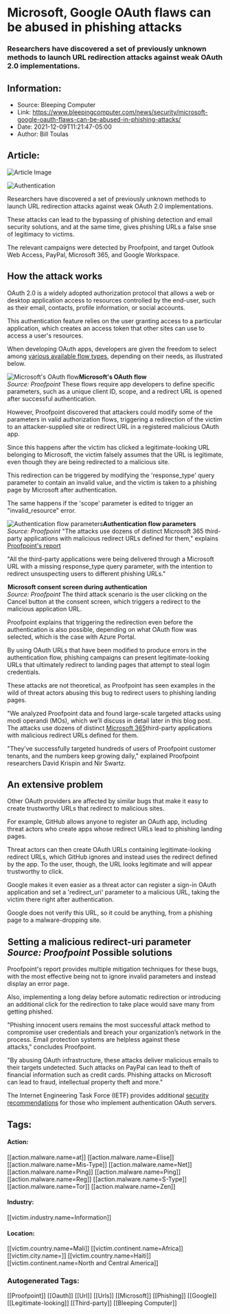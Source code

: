 # Microsoft, Google OAuth flaws can be abused in phishing attacks
### Researchers have discovered a set of previously unknown methods to launch URL redirection attacks against weak OAuth 2.0 implementations.

## Information:
+ Source: Bleeping Computer
+ Link: https://www.bleepingcomputer.com/news/security/microsoft-google-oauth-flaws-can-be-abused-in-phishing-attacks/
+ Date: 2021-12-09T11:21:47-05:00
+ Author: Bill Toulas


## Article:
![Article Image](https://www.bleepstatic.com/content/hl-images/2021/05/01/hacking.jpg)

![Authentication](https://www.bleepstatic.com/content/hl-images/2021/05/01/hacking.jpg)


Researchers have discovered a set of previously unknown methods to launch URL redirection attacks against weak OAuth 2.0 implementations.


These attacks can lead to the bypassing of phishing detection and email security solutions, and at the same time, gives phishing URLs a false snse of legitimacy to victims.


The relevant campaigns were detected by Proofpoint, and target Outlook Web Access, PayPal, Microsoft 365, and Google Workspace.


How the attack works
--------------------


OAuth 2.0 is a widely adopted authorization protocol that allows a web or desktop application access to resources controlled by the end-user, such as their email, contacts, profile information, or social accounts.


This authentication feature relies on the user granting access to a particular application, which creates an access token that other sites can use to access a user's resources.


When developing OAuth apps, developers are given the freedom to select among [various available flow types](https://auth0.com/docs/authorization/flows), depending on their needs, as illustrated below.



![Microsoft's OAuth flow](https://www.bleepstatic.com/images/news/u/1220909/Diagrams/authentication_flow.jpg)**Microsoft's OAuth flow**  
*Source: Proofpoint*
These flows require app developers to define specific parameters, such as a unique client ID, scope, and a redirect URL is opened after successful authentication.


However, Proofpoint discovered that attackers could modify some of the parameters in valid authorization flows, triggering a redirection of the victim to an attacker-supplied site or redirect URL in a registered malicious OAuth app.


Since this happens after the victim has clicked a legitimate-looking URL belonging to Microsoft, the victim falsely assumes that the URL is legitimate, even though they are being redirected to a malicious site.


This redirection can be triggered by modifying the 'response\_type' query parameter to contain an invalid value, and the victim is taken to a phishing page by Microsoft after authentication.


The same happens if the 'scope' parameter is edited to trigger an "invalid\_resource" error.



![Authentication flow parameters](https://www.bleepstatic.com/images/news/u/1220909/Code%20and%20Details/parameters.jpg)**Authentication flow parameters**  
*Source: Proofpoint*
"The attacks use dozens of distinct Microsoft 365 third-party applications with malicious redirect URLs defined for them," explains [Proofpoint's report](http://www.proofpoint.com/us/blog/cloud-security/microsoft-and-github-oauth-implementation-vulnerabilities-lead-redirection)


"All the third-party applications were being delivered through a Microsoft URL with a missing response\_type query parameter, with the intention to redirect unsuspecting users to different phishing URLs." 



![Microsoft consent screen during authentication](data:image/gif;base64,R0lGODlhAQABAAAAACH5BAEKAAEALAAAAAABAAEAAAICTAEAOw==)**Microsoft consent screen during authentication**  
*Source: Proofpoint*
The third attack scenario is the user clicking on the Cancel button at the consent screen, which triggers a redirect to the malicious application URL.


Proofpoint explains that triggering the redirection even before the authentication is also possible, depending on what OAuth flow was selected, which is the case with Azure Portal.


By using OAuth URLs that have been modified to produce errors in the authentication flow, phishing campaigns can present legitimate-looking URLs that ultimately redirect to landing pages that attempt to steal login credentials.


These attacks are not theoretical, as Proofpoint has seen examples in the wild of threat actors abusing this bug to redirect users to phishing landing pages.


"We analyzed Proofpoint data and found large-scale targeted attacks using modi operandi (MOs), which we’ll discuss in detail later in this blog post. The attacks use dozens of distinct [Microsoft 365](https://www.proofpoint.com/us/blog/corporate-news/microsoft-paradox-contributing-cyber-threats-and-monetizing-cure "The Microsoft paradox: Contributing to cyber threats and monetizing the cure")third-party applications with malicious redirect URLs defined for them.


"They’ve successfully targeted hundreds of users of Proofpoint customer tenants, and the numbers keep growing daily," explained Proofpoint researchers David Krispin and Nir Swartz.


An extensive problem
--------------------


Other OAuth providers are affected by similar bugs that make it easy to create trustworthy URLs that redirect to malicious sites.


For example, GitHub allows anyone to register an OAuth app, including threat actors who create apps whose redirect URLs lead to phishing landing pages.


Threat actors can then create OAuth URLs containing legitimate-looking redirect URLs, which GitHub ignores and instead uses the redirect defined by the app. To the user, though, the URL looks legitimate and will appear trustworthy to click.


Google makes it even easier as a threat actor can register a sign-in OAuth application and set a 'redirect\_uri' parameter to a malicious URL, taking the victim there right after authentication.


Google does not verify this URL, so it could be anything, from a phishing page to a malware-dropping site.



![Setting a malicious redirect-uri parameter](data:image/gif;base64,R0lGODlhAQABAAAAACH5BAEKAAEALAAAAAABAAEAAAICTAEAOw==)**Setting a malicious redirect-uri parameter**  
*Source: Proofpoint*
Possible solutions
------------------


Proofpoint's report provides multiple mitigation techniques for these bugs, with the most effective being not to ignore invalid parameters and instead display an error page.


Also, implementing a long delay before automatic redirection or introducing an additional click for the redirection to take place would save many from getting phished.


"Phishing innocent users remains the most successful attack method to compromise user credentials and breach your organization’s network in the process. Email protection systems are helpless against these attacks," concludes Proofpoint.


"By abusing OAuth infrastructure, these attacks deliver malicious emails to their targets undetected. Such attacks on PayPal can lead to theft of financial information such as credit cards. Phishing attacks on Microsoft can lead to fraud, intellectual property theft and more."


The Internet Engineering Task Force (IETF) provides additional [security recommendations](https://datatracker.ietf.org/doc/html/rfc6819#page-21) for those who implement authentication OAuth servers.





## Tags:

#### Action:
[[action.malware.name=at]] [[action.malware.name=Elise]] [[action.malware.name=Mis-Type]] [[action.malware.name=Net]] [[action.malware.name=Ping]] [[action.malware.name=Ping]] [[action.malware.name=Reg]] [[action.malware.name=S-Type]] [[action.malware.name=Tor]] [[action.malware.name=Zen]]

#### Industry:
[[victim.industry.name=Information]]

#### Location:
[[victim.country.name=Mali]] [[victim.continent.name=Africa]] [[victim.city.name=]] [[victim.country.name=Haiti]] [[victim.continent.name=North and Central America]]

### Autogenerated Tags:
[[Proofpoint]] [[Oauth]] [[Url]] [[Urls]] [[Microsoft]] [[Phishing]] [[Google]] [[Legitimate-looking]] [[Third-party]] [[Bleeping Computer]]

